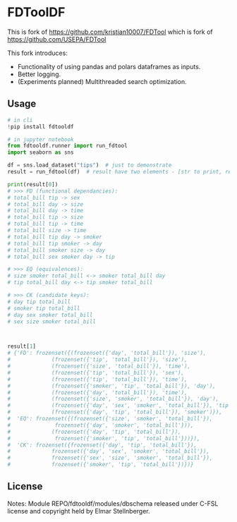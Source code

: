 # FDToolDF
This is fork of https://github.com/kristian10007/FDTool which is fork of https://github.com/USEPA/FDTool

This fork introduces:
- Functionality of using pandas and polars dataframes as inputs.
- Better logging.
- (Experiments planned) Multithreaded search optimization.

## Usage

```python
# in cli
!pip install fdtooldf

# in jupyter notebook
from fdtooldf.runner import run_fdtool
import seaborn as sns

df = sns.load_dataset("tips")  # just to demonstrate
result = run_fdtool(df)  # result have two elements - [str to print, real_containers]

print(result[0])
# >>> FD (functional dependancies):
# total_bill tip -> sex
# total_bill day -> size
# total_bill day -> time
# total_bill tip -> size
# total_bill tip -> time
# total_bill size -> time
# total_bill tip day -> smoker
# total_bill tip smoker -> day
# total_bill smoker size -> day
# total_bill sex smoker day -> tip

# >>> EQ (equivalences):
# size smoker total_bill <-> smoker total_bill day
# tip total_bill day <-> tip smoker total_bill

# >>> CK (candidate keys):
# day tip total_bill
# smoker tip total_bill
# day sex smoker total_bill
# sex size smoker total_bill



result[1]
# {'FD': frozenset({(frozenset({'day', 'total_bill'}), 'size'),
#             (frozenset({'tip', 'total_bill'}), 'size'),
#             (frozenset({'size', 'total_bill'}), 'time'),
#             (frozenset({'tip', 'total_bill'}), 'sex'),
#             (frozenset({'tip', 'total_bill'}), 'time'),
#             (frozenset({'smoker', 'tip', 'total_bill'}), 'day'),
#             (frozenset({'day', 'total_bill'}), 'time'),
#             (frozenset({'size', 'smoker', 'total_bill'}), 'day'),
#             (frozenset({'day', 'sex', 'smoker', 'total_bill'}), 'tip'),
#             (frozenset({'day', 'tip', 'total_bill'}), 'smoker')}),
#  'EQ': frozenset({(frozenset({'size', 'smoker', 'total_bill'}),
#              frozenset({'day', 'smoker', 'total_bill'})),
#             (frozenset({'day', 'tip', 'total_bill'}),
#              frozenset({'smoker', 'tip', 'total_bill'}))}),
#  'CK': frozenset({frozenset({'day', 'tip', 'total_bill'}),
#             frozenset({'day', 'sex', 'smoker', 'total_bill'}),
#             frozenset({'sex', 'size', 'smoker', 'total_bill'}),
#             frozenset({'smoker', 'tip', 'total_bill'})})}

```

## License
Notes:
Module REPO/fdtooldf/modules/dbschema released under C-FSL license and copyright held by Elmar Stellnberger.
